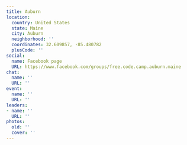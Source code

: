 ```yaml
---
title: Auburn
location:
  country: United States
  state: Maine
  city: Auburn
  neighborhood: ''
  coordinates: 32.609857, -85.480782
  plusCode: ''
social:
  name: Facebook page
  URL: https://www.facebook.com/groups/free.code.camp.auburn.maine
chat:
  name: ''
  URL: ''
event:
  name: ''
  URL: ''
leaders:
- name: ''
  URL: ''
photos:
  old: ''
  cover: ''
---
```


